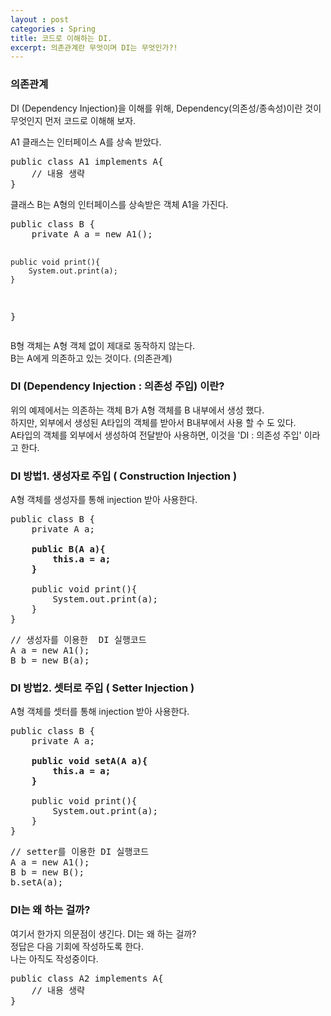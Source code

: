 ```yaml
---
layout : post
categories : Spring
title: 코드로 이해하는 DI.
excerpt: 의존관계란 무엇이며 DI는 무엇인가?!
---
```


<h3>의존관계</h3>
<p>
DI (Dependency Injection)을 이해를 위해, Dependency(의존성/종속성)이란 것이 무엇인지 먼저 코드로 이해해 보자.
</p>
<p>
A1 클래스는 인터페이스 A를 상속 받았다.
</p>
<pre>
public class A1 implements A{
    // 내용 생략
}
</pre>
<p>
 클래스 B는 A형의 인터페이스를 상속받은 객체 A1을 가진다.
</p>
<pre>
public class B {
    private A a = new A1();

    public void print(){
        System.out.print(a);
    }
}
</pre>
<p>
B형 객체는 A형 객체 없이 제대로 동작하지 않는다. <br> B는 A에게 의존하고 있는 것이다. (의존관계) 
</p>

<h3>DI (Dependency Injection : 의존성 주입) 이란? </h3>
<p>
 위의 예제에서는 의존하는 객체 B가 A형 객체를 B 내부에서 생성 했다. <br> 하지만, 외부에서 생성된 A타입의 객체를 받아서 B내부에서 사용 할 수 도 있다. <br> A타입의 객체를 외부에서 생성하여 전달받아 사용하면, 이것을 'DI : 의존성 주입' 이라고 한다.
</p>

<h3> DI 방법1. 생성자로 주입 ( Construction Injection ) </h3>
<p>A형 객체를 생성자를 통해 injection 받아 사용한다.</p>
<pre>
public class B {
    private A a;
<strong>
    public B(A a){
        this.a = a;
    }
</strong>
    public void print(){
        System.out.print(a);
    }
}
</pre>
<pre>
// 생성자를 이용한  DI 실행코드
A a = new A1();
B b = new B(a);
</pre>

<h3> DI 방법2. 셋터로 주입 ( Setter Injection ) </h3>
<p>A형 객체를 셋터를 통해 injection 받아 사용한다.</p>
<pre>
public class B {
    private A a;
<strong>
    public void setA(A a){
        this.a = a;
    }
</strong>
    public void print(){
        System.out.print(a);
    }
}
</pre>
<pre>
// setter를 이용한 DI 실행코드
A a = new A1();
B b = new B();
b.setA(a);
</pre>


<h3> DI는 왜 하는 걸까? </h3>
<p>
여기서 한가지 의문점이 생긴다. DI는 왜 하는 걸까? <br> 정답은 다음 기회에 작성하도록 한다.
<br> 나는 아직도 작성중이다.
</p>

<pre>
public class A2 implements A{
    // 내용 생략
}
</pre>
